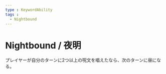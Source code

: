```yaml
---
type : KeywordAbility
tags : 
  - Nightbound
---
```

# Nightbound / 夜明

プレイヤーが自分のターンに2つ以上の呪文を唱えたなら、次のターンに昼になる。

